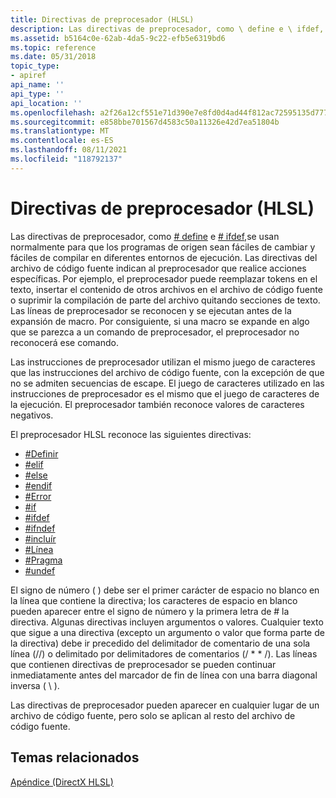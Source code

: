 ```yaml
---
title: Directivas de preprocesador (HLSL)
description: Las directivas de preprocesador, como \ define e \ ifdef, se usan normalmente para que los programas de origen sean fáciles de cambiar y fáciles de compilar en diferentes entornos de ejecución.
ms.assetid: b5164c0e-62ab-4da5-9c22-efb5e6319bd6
ms.topic: reference
ms.date: 05/31/2018
topic_type:
- apiref
api_name: ''
api_type: ''
api_location: ''
ms.openlocfilehash: a2f26a12cf551e71d390e7e8fd0d4ad44f812ac72595135d777f10b00cbb2fb6
ms.sourcegitcommit: e858bbe701567d4583c50a11326e42d7ea51804b
ms.translationtype: MT
ms.contentlocale: es-ES
ms.lasthandoff: 08/11/2021
ms.locfileid: "118792137"
---
```

# <a name="preprocessor-directives-hlsl"></a>Directivas de preprocesador (HLSL)

Las directivas de preprocesador, como [ \# define](dx-graphics-hlsl-appendix-pre-define.md) e [ \# ifdef,](dx-graphics-hlsl-appendix-pre-ifdef.md)se usan normalmente para que los programas de origen sean fáciles de cambiar y fáciles de compilar en diferentes entornos de ejecución. Las directivas del archivo de código fuente indican al preprocesador que realice acciones específicas. Por ejemplo, el preprocesador puede reemplazar tokens en el texto, insertar el contenido de otros archivos en el archivo de código fuente o suprimir la compilación de parte del archivo quitando secciones de texto. Las líneas de preprocesador se reconocen y se ejecutan antes de la expansión de macro. Por consiguiente, si una macro se expande en algo que se parezca a un comando de preprocesador, el preprocesador no reconocerá ese comando.

Las instrucciones de preprocesador utilizan el mismo juego de caracteres que las instrucciones del archivo de código fuente, con la excepción de que no se admiten secuencias de escape. El juego de caracteres utilizado en las instrucciones de preprocesador es el mismo que el juego de caracteres de la ejecución. El preprocesador también reconoce valores de caracteres negativos.

El preprocesador HLSL reconoce las siguientes directivas:

-   [\#Definir](dx-graphics-hlsl-appendix-pre-define.md)
-   [\#elif](dx-graphics-hlsl-appendix-pre-if.md)
-   [\#else](dx-graphics-hlsl-appendix-pre-if.md)
-   [\#endif](dx-graphics-hlsl-appendix-pre-if.md)
-   [\#Error](dx-graphics-hlsl-appendix-pre-error.md)
-   [\#if](dx-graphics-hlsl-appendix-pre-if.md)
-   [\#ifdef](dx-graphics-hlsl-appendix-pre-ifdef.md)
-   [\#ifndef](dx-graphics-hlsl-appendix-pre-ifdef.md)
-   [\#incluír](dx-graphics-hlsl-appendix-pre-include.md)
-   [\#Línea](dx-graphics-hlsl-appendix-pre-line.md)
-   [\#Pragma](dx-graphics-hlsl-appendix-pre-pragma.md)
-   [\#undef](dx-graphics-hlsl-appendix-pre-undef.md)

El signo de número ( ) debe ser el primer carácter de espacio no blanco en la línea que contiene la directiva; los caracteres de espacio en blanco pueden aparecer entre el signo de número y la primera letra de \# la directiva. Algunas directivas incluyen argumentos o valores. Cualquier texto que sigue a una directiva (excepto un argumento o valor que forma parte de la directiva) debe ir precedido del delimitador de comentario de una sola línea (//) o delimitado por delimitadores de comentarios (/ \* \* /). Las líneas que contienen directivas de preprocesador se pueden continuar inmediatamente antes del marcador de fin de línea con una barra diagonal inversa ( \\ ).

Las directivas de preprocesador pueden aparecer en cualquier lugar de un archivo de código fuente, pero solo se aplican al resto del archivo de código fuente.

## <a name="related-topics"></a>Temas relacionados

<dl> <dt>

[Apéndice (DirectX HLSL)](dx-graphics-hlsl-appendix.md)
</dt> </dl>

 

 




